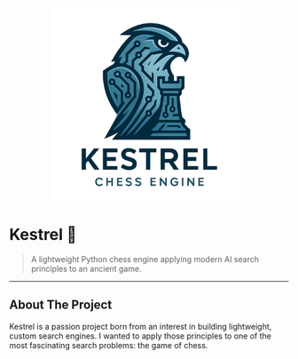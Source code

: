<div align="center">
  <img src="github-assets/kestrel_logo.png" alt="Kestrel Engine Logo" width="350"/>
</div>

# Kestrel 🦅

> A lightweight Python chess engine applying modern AI search principles to an ancient game.

---

## About The Project

Kestrel is a passion project born from an interest in building lightweight, custom search engines. I wanted to apply those principles to one of the most fascinating search problems: the game of chess.
